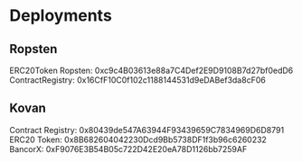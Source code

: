 # Deployments

## Ropsten

ERC20Token Ropsten: 0xc9c4B03613e88a7C4Def2E9D9108B7d27bf0edD6
ContractRegistry: 0x16CfF10C0f102c1188144531d9eDABef3da8cF06


## Kovan
Contract Registry: 0x80439de547A63944F93439659C7834969D6D8791
ERC20 Token: 0x8B682604042230Dcd9Bb5738DF1f3b96c6260232
BancorX: 0xF9076E3B54B05c722D42E20eA78D1126bb7259AF
